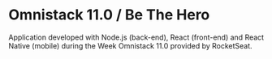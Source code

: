 # Omnistack 11.0 / Be The Hero

Application developed with Node.js (back-end), React (front-end) and React Native (mobile) during the Week Omnistack 11.0 provided by RocketSeat.

[logo]: https://github.com/VitorHugoAntunes/OmniStack11/blob/master/images/imgsite.PNG "Logo"




